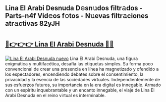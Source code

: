 ## Lina El Arabi Desnuda D𝚎sn𝚞dos filtr𝚊dos - Parts-n4f Vid𝚎os f𝚘tos - N𝚞evas filtr𝚊ciones atr𝚊ctivas 82yJH

# <h2><a href="http://mb37xg.tromn.icu/?c=Lina+El+Arabi+Desnuda">🔗👉👉👉 Lina El Arabi Desnuda 🔗🔗</a></h2>

[![Lina El Arabi Desnuda nuevo](https://i.imgur.com/pEAQMta.gif)](http://mb37xg.tromn.icu/?c=Lina+El+Arabi+Desnuda)
Lina El Arabi Desnuda, una figura enigmática y multifacética, desafía las etiquetas simples. Su forma poco convencional de crear una presencia en línea ha magnetizado y ofendido a los espectadores, encendiendo debates sobre el consentimiento, la privacidad y la esencia de las sociedades virtuales. Independientemente de sus esfuerzos futuros, su importancia en la era digital es innegable. Armado con un espíritu inquebrantable y un encanto innegable, el viaje de Lina El Arabi Desnuda en el reino virtual es interminable.

